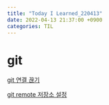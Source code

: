 ```yaml
---
title: "Today I Learned_220413"
date: 2022-04-13 21:37:00 +0900
categories: TIL
---
```


# git
[git 연결 끊기](https://velog.io/@dum6894/Git-%EC%9B%90%EA%B2%A9-%EC%A0%80%EC%9E%A5%EC%86%8C-%EC%97%B0%EA%B2%B0-%EB%81%8A%EA%B8%B0-git-remote)

[git remote 저장소 설정](https://git-scm.com/book/ko/v2/Git%EC%9D%98-%EA%B8%B0%EC%B4%88-%EB%A6%AC%EB%AA%A8%ED%8A%B8-%EC%A0%80%EC%9E%A5%EC%86%8C)

